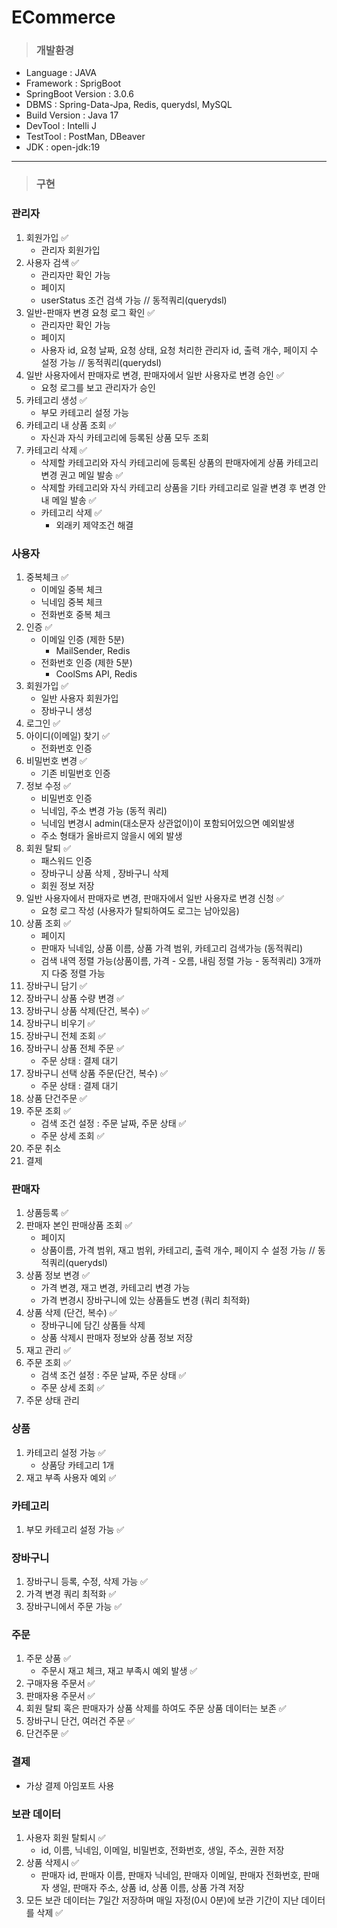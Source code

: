 # ECommerce
>### 개발환경
- Language : JAVA
- Framework : SprigBoot
- SpringBoot Version : 3.0.6
- DBMS : Spring-Data-Jpa, Redis, querydsl, MySQL
- Build Version : Java 17
- DevTool : Intelli J
- TestTool : PostMan, DBeaver
- JDK : open-jdk:19
---
>### 구현
### 관리자
1. 회원가입 ✅
   - 관리자 회원가입
2. 사용자 검색 ✅
   - 관리자만 확인 가능
   - 페이지
   - userStatus 조건 검색 가능 // 동적쿼리(querydsl)
3. 일반-판매자 변경 요청 로그 확인 ✅
   - 관리자만 확인 가능
   - 페이지
   - 사용자 id, 요청 날짜, 요청 상태, 요청 처리한 관리자 id, 출력 개수, 페이지 수 설정 가능 // 동적쿼리(querydsl)
4. 일반 사용자에서 판매자로 변경, 판매자에서 일반 사용자로 변경 승인 ✅
   - 요청 로그를 보고 관리자가 승인
5. 카테고리 생성 ✅
   - 부모 카테고리 설정 가능
6. 카테고리 내 상품 조회 ✅
   - 자신과 자식 카테고리에 등록된 상품 모두 조회
7. 카테고리 삭제 ✅
   - 삭제할 카테고리와 자식 카테고리에 등록된 상품의 판매자에게 상품 카테고리 변경 권고 메일 발송 ✅
   - 삭제할 카테고리와 자식 카테고리 상품을 기타 카테고리로 일괄 변경 후 변경 안내 메일 발송 ✅
   - 카테고리 삭제 ✅
      - 외래키 제약조건 해결

### 사용자
1. 중복체크 ✅
   - 이메일 중복 체크
   - 닉네임 중복 체크
   - 전화번호 중복 체크
2. 인증 ✅
   - 이메일 인증 (제한 5분)
     - MailSender, Redis
   - 전화번호 인증 (제한 5분)
     - CoolSms API, Redis
3. 회원가입 ✅
    - 일반 사용자 회원가입
    - 장바구니 생성
4. 로그인 ✅
5. 아이디(이메일) 찾기 ✅
   - 전화번호 인증 
6. 비밀번호 변경 ✅
   - 기존 비밀번호 인증
7. 정보 수정 ✅
   - 비밀번호 인증
   - 닉네임, 주소 변경 가능 (동적 쿼리)
   - 닉네임 변경시 admin(대소문자 상관없이)이 포함되어있으면 예외발생
   - 주소 형태가 올바르지 않을시 에외 발생 
8. 회원 탈퇴 ✅
   - 패스워드 인증
   - 장바구니 상품 삭제 , 장바구니 삭제
   - 회원 정보 저장
9. 일반 사용자에서 판매자로 변경, 판매자에서 일반 사용자로 변경 신청 ✅
   - 요청 로그 작성 (사용자가 탈퇴하여도 로그는 남아있음)
10. 상품 조회 ✅
    - 페이지
    - 판매자 닉네임, 상품 이름, 상품 가격 범위, 카테고리 검색가능 (동적쿼리)
    - 검색 내역 정렬 가능(상품이름, 가격 - 오름, 내림 정렬 가능 - 동적쿼리) 3개까지 다중 정렬 가능
11. 장바구니 담기 ✅
12. 장바구니 상품 수량 변경 ✅
13. 장바구니 상품 삭제(단건, 복수) ✅
14. 장바구니 비우기 ✅
15. 장바구니 전체 조회 ✅
16. 장바구니 상품 전체 주문 ✅
    - 주문 상태 : 결제 대기
17. 장바구니 선택 상품 주문(단건, 복수) ✅
    - 주문 상태 : 결제 대기
18. 상품 단건주문 ✅
19. 주문 조회 ✅
    - 검색 조건 설정 : 주문 날짜, 주문 상태 ✅
    - 주문 상세 조회 ✅
20. 주문 취소 
21. 결제

### 판매자
1. 상품등록 ✅
2. 판매자 본인 판매상품 조회 ✅
   - 페이지
   - 상품이름, 가격 범위, 재고 범위, 카테고리, 출력 개수, 페이지 수 설정 가능 // 동적쿼리(querydsl)
3. 상품 정보 변경 ✅  
   - 가격 변경, 재고 변경, 카테고리 변경 가능
   - 가격 변경시 장바구니에 있는 상품들도 변경 (쿼리 최적화)
4. 상품 삭제 (단건, 복수) ✅
   - 장바구니에 담긴 상품들 삭제
   - 상품 삭제시 판매자 정보와 상품 정보 저장
5. 재고 관리 ✅
6. 주문 조회 ✅
   - 검색 조건 설정 : 주문 날짜, 주문 상태 ✅
   - 주문 상세 조회 ✅
7. 주문 상태 관리

### 상품
1. 카테고리 설정 가능 ✅
   - 상품당 카테고리 1개
2. 재고 부족 사용자 예외 ✅

### 카테고리
1. 부모 카테고리 설정 가능 ✅

### 장바구니
1. 장바구니 등록, 수정, 삭제 가능 ✅
2. 가격 변경 쿼리 최적화 ✅
3. 장바구니에서 주문 가능 ✅

### 주문
1. 주문 상품 ✅
   - 주문시 재고 체크, 재고 부족시 예외 발생 ✅
2. 구매자용 주문서 ✅
3. 판매자용 주문서 ✅
4. 회원 탈퇴 혹은 판매자가 상품 삭제를 하여도 주문 상품 데이터는 보존 ✅
5. 장바구니 단건, 여러건 주문 ✅
6. 단건주문 ✅

### 결제
- 가상 결제 아임포트 사용

### 보관 데이터
1. 사용자 회원 탈퇴시 ✅
   - id, 이름, 닉네임, 이메일, 비밀번호, 전화번호, 생일, 주소, 권한 저장
2. 상품 삭제시 ✅
   - 판매자 id, 판매자 이름, 판매자 닉네임, 판매자 이메일, 판매자 전화번호, 판매자 생일, 판매자 주소, 상품 id, 상품 이름, 상품 가격 저장
3. 모든 보관 데이터는 7일간 저장하며 매일 자정(0시 0분)에 보관 기간이 지난 데이터를 삭제 ✅